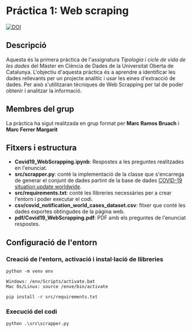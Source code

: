 # Práctica 1: Web scraping

[![DOI](https://zenodo.org/badge/350809539.svg)](https://zenodo.org/badge/latestdoi/350809539)

## Descripció

Aquesta és la primera pràctica de l'assignatura _Tipologia i cicle de vida de les dades_ del Màster en Ciència de Dades de la Universitat Oberta de Catalunya. L'objectiu d'aquesta pràctica és a aprendre a identificar les dades rellevants per un projecte analític i usar les eines d'extracció de dades. Per això s'utilitzaran tècniques de Web Scrapping per tal de poder obtenir i analitzar la informació.

## Membres del grup

La pràctica ha sigut realitzada en grup format per  **Marc Ramos Bruach** i **Marc Ferrer Margarit**

## Fitxers i estructura

* **Covid19_WebScrapping.ipynb**: Respostes a les preguntes realitzades en l'enunciat.
* **src/scrapper.py**: conté la implementació de la classe que s'encarrega de generar el conjunt de dades partint de la base de dades [COVID-19 situation update worldwide](https://www.ecdc.europa.eu/en/geographical-distribution-2019-ncov-cases).
* **src/requirements.txt**: conté les llibreries necessàries per a crear l'entorn i poder executar el codi.
* **csv/covid_notification_world_cases_dataset.csv**: fitxer que conté les dades exportes obtingudes de la pàgina web.
* **pdf/Covid19_WebScrapping.pdf**: PDF amb els preguntes de l'enunciat respostes.

## Configuració de l'entorn

### Creació de l'entorn, activació i instal·lació de llibreries
```
python -m venv env

Windows: /env/Scripts/activate.bat
Mac Os/Linux: source /enve/bin/activate

pip install -r src/requirements.txt
```

### Execució del codi

```
python .\src\scrapper.py
```
